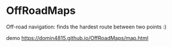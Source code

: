 # OffRoadMaps
Off-road navigation: finds the hardest route between two points
:)

demo https://domin4815.github.io/OffRoadMaps/map.html